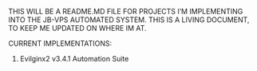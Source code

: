 THIS WILL BE A README.MD FILE FOR PROJECTS I’M IMPLEMENTING INTO THE JB-VPS AUTOMATED SYSTEM. THIS IS A LIVING DOCUMENT, TO KEEP ME UPDATED ON WHERE IM AT. 

CURRENT IMPLEMENTATIONS:

1. Evilginx2 v3.4.1 Automation Suite